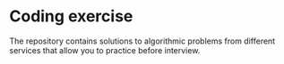 # Coding exercise

The repository contains solutions to algorithmic problems from different services that allow you to practice before interview.
